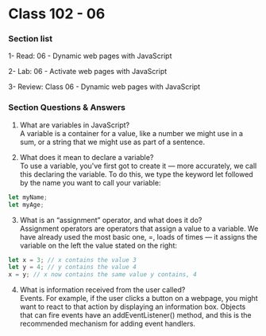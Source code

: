# Class 102 - 06

### Section list

1- Read: 06 - Dynamic web pages with JavaScript

2- Lab: 06 - Activate web pages with JavaScript

3- Review: Class 06 - Dynamic web pages with JavaScript

### Section Questions & Answers

1. What are variables in JavaScript?  
   A variable is a container for a value, like a number we might use in a sum, or a string that we might use as part of a sentence.

2. What does it mean to declare a variable?  
   To use a variable, you've first got to create it — more accurately, we call this declaring the variable. To do this, we type the keyword let followed by the name you want to call your variable:

```js
let myName;
let myAge;
```

3. What is an “assignment” operator, and what does it do?  
   Assignment operators are operators that assign a value to a variable. We have already used the most basic one, =, loads of times — it assigns the variable on the left the value stated on the right:

```js
let x = 3; // x contains the value 3
let y = 4; // y contains the value 4
x = y; // x now contains the same value y contains, 4
```

4. What is information received from the user called?  
   Events. For example, if the user clicks a button on a webpage, you might want to react to that action by displaying an information box.
   Objects that can fire events have an addEventListener() method, and this is the recommended mechanism for adding event handlers.
